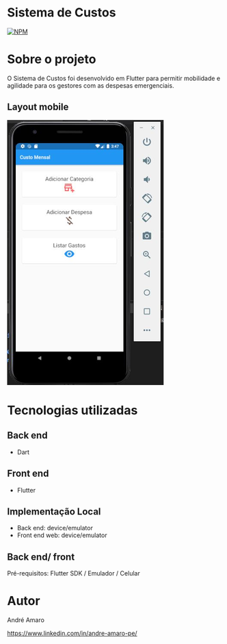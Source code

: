 # Sistema de Custos

[![NPM](https://img.shields.io/npm/l/react)](https://github.com/andresilvape/eventos/blob/add-license-1/LICENSE)

# Sobre o projeto

O Sistema de Custos foi desenvolvido em Flutter para permitir mobilidade e agilidade para os gestores com as despesas emergenciais.

## Layout mobile
![Alt text](https://github.com/andresilvape/assets/blob/main/custos.JPG?raw=true")


# Tecnologias utilizadas
## Back end
- Dart
## Front end
- Flutter

## Implementação Local
- Back end: device/emulator
- Front end web: device/emulator

## Back end/ front
Pré-requisitos: Flutter SDK / Emulador / Celular

# Autor

André Amaro

https://www.linkedin.com/in/andre-amaro-pe/
